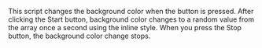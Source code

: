 This script changes the background color when the button is pressed. After clicking the Start button, background color changes to a random value from the array once a second using the inline style. When you press the Stop button, the background color change stops. 
